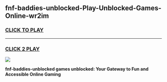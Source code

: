 
## fnf-baddies-unblocked-Play-Unblocked-Games-Online-wr2im
<h3>
<a href="https://premium76.site?title=fnf-baddies-unblocked&ref=25A">CLICK TO PLAY</a></h3>
<hr>

<h3>
<a href="https://premium76.site?title=fnf-baddies-unblocked&ref=25A">CLICK 2 PLAY</a>
  
</h3>

<a href="https://premium76.site?title=fnf-baddies-unblocked&ref=25A"><img src="https://clearcache.store/games.png"></a>


**fnf-baddies-unblocked games unblocked: Your Gateway to Fun and Accessible Online Gaming**
